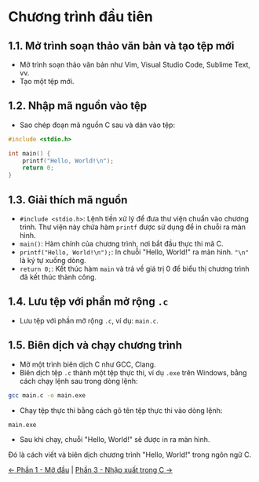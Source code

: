 # Chương trình đầu tiên

## 1.1. Mở trình soạn thảo văn bản và tạo tệp mới

- Mở trình soạn thảo văn bản như Vim, Visual Studio Code, Sublime Text, vv.
- Tạo một tệp mới.

## 1.2. Nhập mã nguồn vào tệp

- Sao chép đoạn mã nguồn C sau và dán vào tệp:

```c
#include <stdio.h>

int main() {
    printf("Hello, World!\n");
    return 0;
}
```

## 1.3. Giải thích mã nguồn

- `#include <stdio.h>`: Lệnh tiền xử lý để đưa thư viện chuẩn vào chương trình. Thư viện này chứa hàm `printf` được sử dụng để in chuỗi ra màn hình.
- `main()`: Hàm chính của chương trình, nơi bắt đầu thực thi mã C.
- `printf("Hello, World!\n");`: In chuỗi "Hello, World!" ra màn hình. `"\n"` là ký tự xuống dòng.
- `return 0;`: Kết thúc hàm `main` và trả về giá trị 0 để biểu thị chương trình đã kết thúc thành công.

## 1.4. Lưu tệp với phần mở rộng `.c`

- Lưu tệp với phần mở rộng `.c`, ví dụ: `main.c`.

## 1.5. Biên dịch và chạy chương trình

- Mở một trình biên dịch C như GCC, Clang.
- Biên dịch tệp `.c` thành một tệp thực thi, ví dụ `.exe` trên Windows, bằng cách chạy lệnh sau trong dòng lệnh:

```bash
gcc main.c -o main.exe
```

- Chạy tệp thực thi bằng cách gõ tên tệp thực thi vào dòng lệnh:

```bash
main.exe
```

- Sau khi chạy, chuỗi "Hello, World!" sẽ được in ra màn hình.

Đó là cách viết và biên dịch chương trình "Hello, World!" trong ngôn ngữ C.

[<- Phần 1 - Mở đầu](/Phan1-Compiler) |
[Phần 3 - Nhập xuất trong C ->](/Phan3-InOut)

